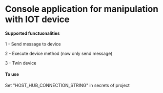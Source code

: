 # Console application for manipulation with IOT device

#### Supported functuonalities

1 - Send message to device

2 - Execute device method (now only send message)

3 - Twin device

#### To use

Set "HOST_HUB_CONNECTION_STRING" in secrets of project
